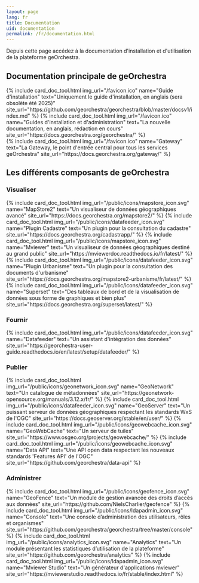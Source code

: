 ```yaml
---
layout: page
lang: fr
title: Documentation
uid: documentation
permalink: /fr/documentation.html
---
```


<p class="lead">
    Depuis cette page accédez à la documentation d'installation et d'utilisation de la plateforme geOrchestra.
</p>

## Documentation principale de geOrchestra

<div class="row py-2 d-flex align-items-stretch">
    {% include card_doc_tool.html img_url="/favicon.ico" name="Guide d'installation" text="Uniquement le guide d'installation, en anglais (sera obsolète été 2025)" site_url="https://github.com/georchestra/georchestra/blob/master/docsv1/index.md" %}
    {% include card_doc_tool.html img_url="/favicon.ico" name="Guides d'installation et d'administration" text="La nouvelle documentation, en anglais, rédaction en cours" site_url="https://docs.georchestra.org/georchestra/" %}
    <br />
    {% include card_doc_tool.html img_url="/favicon.ico" name="Gateway" text="La Gateway, le point d'entrée central pour tous les services geOrchestra" site_url="https://docs.georchestra.org/gateway/" %}
</div>

## Les différents composants de geOrchestra

### Visualiser
<div class="row py-2 d-flex align-items-stretch">
    {% include card_doc_tool.html img_url="/public/icons/mapstore_icon.svg" name="MapStore2" text="Un visualiseur de données géographiques avancé" site_url="https://docs.georchestra.org/mapstore2/" %}
    {% include card_doc_tool.html img_url="/public/icons/datafeeder_icon.svg" name="Plugin Cadastre" text="Un plugin pour la consultation du cadastre" site_url="https://docs.georchestra.org/cadastrapp/" %}
    {% include card_doc_tool.html img_url="/public/icons/mapstore_icon.svg" name="Mviewer" text="Un visualiseur de données géographiques destiné au grand public" site_url="https://mviewerdoc.readthedocs.io/fr/latest/" %}
    {% include card_doc_tool.html img_url="/public/icons/datafeeder_icon.svg" name="Plugin Urbanisme" text="Un plugin pour la consultation des documents d'urbanisme" site_url="https://docs.georchestra.org/mapstore2-urbanisme/fr/latest/" %}
    {% include card_doc_tool.html img_url="/public/icons/datafeeder_icon.svg" name="Superset" text="Des tableaux de bord et de la visualisation de données sous forme de graphiques et bien plus" site_url="https://docs.georchestra.org/superset/latest/" %}
</div>

### Fournir
<div class="row py-2 d-flex align-items-stretch">
    {% include card_doc_tool.html img_url="/public/icons/datafeeder_icon.svg" name="Datafeeder" text="Un assistant d'intégration des données" site_url="https://georchestra-user-guide.readthedocs.io/en/latest/setup/datafeeder/" %}   
</div>

### Publier
<div class="row py-2 d-flex align-items-stretch">
    {% include card_doc_tool.html img_url="/public/icons/geonetwork_icon.svg" name="GeoNetwork" text="Un  catalogue de métadonnées" site_url="https://geonetwork-opensource.org/manuals/3.12.x/fr/" %}
    {% include card_doc_tool.html img_url="/public/icons/datafeeder_icon.svg" name="GeoServer" text="Un puissant serveur de données géographiques respectant les standards WxS de l'OGC" site_url="https://docs.geoserver.org/stable/en/user/" %}
    {% include card_doc_tool.html img_url="/public/icons/geowebcache_icon.svg" name="GeoWebCache" text="Un serveur de tuiles" site_url="https://www.osgeo.org/projects/geowebcache/" %}
    {% include card_doc_tool.html img_url="/public/icons/geowebcache_icon.svg" name="Data API" text="Une API open data respectant les nouveaux standards 'Features API' de l'OGC" site_url="https://github.com/georchestra/data-api" %}        
</div>

### Administrer
<div class="row py-2 d-flex align-items-stretch">
    {% include card_doc_tool.html img_url="/public/icons/geofence_icon.svg" name="GeoFence" text="Un module de gestion avancée des droits d’accès aux données" site_url="https://github.com/NielsCharlier/geofence" %}
    {% include card_doc_tool.html img_url="/public/icons/ldapadmin_icon.svg" name="Console" text="Une console d’administration des utilisateurs, rôles et organismes" site_url="https://github.com/georchestra/georchestra/tree/master/console" %}
    {% include card_doc_tool.html img_url="/public/icons/analytics_icon.svg" name="Analytics" text="Un module présentant les statistiques d’utilisation de la plateforme" site_url="https://github.com/georchestra/analytics" %}     
    {% include card_doc_tool.html img_url="/public/icons/ldapadmin_icon.svg" name="Mviewer Studio" text="Un générateur d'applications mviewer" site_url="https://mviewerstudio.readthedocs.io/fr/stable/index.html" %}
</div>